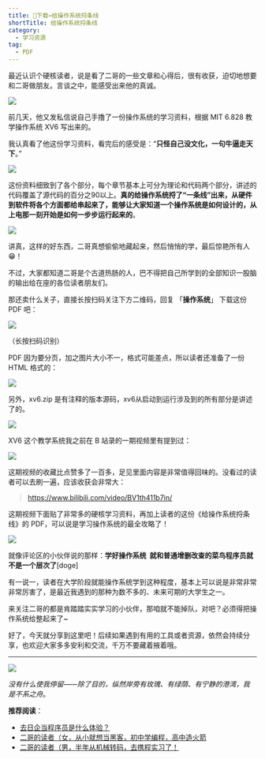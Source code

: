 ```yaml
---
title: 👏下载→给操作系统捋条线
shortTitle: 给操作系统捋条线
category:
  - 学习资源
tag:
  - PDF
---
```


最近认识个硬核读者，说是看了二哥的一些文章和心得后，很有收获，迫切地想要和二哥做朋友。言谈之中，能感受出来他的真诚。

![](http://cdn.tobebetterjavaer.com/tobebetterjavaer/images/nice-article/weixin-piaolwzjztqdtskwlzfpdf-15328923-2157-4713-a28e-9ce4b8f9c65d.jpg)

前几天，他又发私信说自己手撸了一份操作系统的学习资料，根据 MIT 6.828 教学操作系统 XV6 写出来的。

我认真看了他这份学习资料，看完后的感受是：“**只怪自己没文化，一句牛逼走天下**。”

![](http://cdn.tobebetterjavaer.com/tobebetterjavaer/images/nice-article/weixin-piaolwzjztqdtskwlzfpdf-ebedebf5-f456-4071-9010-0728c8e9ba82.jpg)

这份资料细致到了各个部分，每个章节基本上可分为理论和代码两个部分，讲述的代码覆盖了源代码的百分之90以上。**真的给操作系统捋了“一条线”出来，从硬件到软件将各个方面都给串起来了，能够让大家知道一个操作系统是如何设计的，从上电那一刻开始是如何一步步运行起来的**。

![](http://cdn.tobebetterjavaer.com/tobebetterjavaer/images/nice-article/weixin-piaolwzjztqdtskwlzfpdf-6c4d0ed6-e89c-41ac-9ddf-6c1cde557d1a.jpg)

讲真，这样的好东西，二哥真想偷偷地藏起来，然后悄悄的学，最后惊艳所有人😁！

不过，大家都知道二哥是个古道热肠的人，巴不得把自己所学到的全部知识一股脑的输出给在座的各位读者朋友们。

那还卖什么关子，直接长按扫码关注下方二维码，回复 「**操作系统**」 下载这份 PDF 吧：

![](http://cdn.tobebetterjavaer.com/tobebetterjavaer/images/nice-article/weixin-piaolwzjztqdtskwlzfpdf-50115888-b781-4201-8e7b-50eba38959c7.jpg)

（长按扫码识别）

PDF 因为要分页，加之图片大小不一，格式可能差点，所以读者还准备了一份 HTML 格式的：

![](http://cdn.tobebetterjavaer.com/tobebetterjavaer/images/nice-article/weixin-piaolwzjztqdtskwlzfpdf-a430cd06-6ef6-4949-9590-adbc98562718.jpg)

另外，xv6.zip 是有注释的版本源码，xv6从启动到运行涉及到的所有部分是讲述了的。

![](http://cdn.tobebetterjavaer.com/tobebetterjavaer/images/nice-article/weixin-piaolwzjztqdtskwlzfpdf-b39ee21e-9356-4d90-8b22-2195067c59e5.jpg)

XV6 这个教学系统我之前在 B 站录的一期视频里有提到过：

![](http://cdn.tobebetterjavaer.com/tobebetterjavaer/images/nice-article/weixin-piaolwzjztqdtskwlzfpdf-ac79d3d7-0879-47f1-b0b5-6cd5155967e3.jpg)

这期视频的收藏比点赞多了一百多，足见里面内容是非常值得回味的。没看过的读者可以去刷一遍，应该收获会非常大：

> https://www.bilibili.com/video/BV1th411b7in/

这期视频下面贴了非常多的硬核学习资料，再加上读者的这份《给操作系统捋条线》的 PDF，可以说是学习操作系统的最全攻略了！

![](http://cdn.tobebetterjavaer.com/tobebetterjavaer/images/nice-article/weixin-piaolwzjztqdtskwlzfpdf-c9a25272-a78c-4c61-81a1-5503961c909d.jpg)

就像评论区的小伙伴说的那样：**学好操作系统  就和普通增删改查的菜鸟程序员就不是一个层次了**\[doge\]

有一说一，读者在大学阶段就能操作系统学到这种程度，基本上可以说是非常非常非常厉害了，是最近我遇到的那种为数不多的、未来可期的大学生之一。

来关注二哥的都是肯踏踏实实学习的小伙伴，那咱就不能掉队，对吧？必须得把操作系统给整起来了~

好了，今天就分享到这里吧！后续如果遇到有用的工具或者资源，依然会持续分享，也欢迎大家多多安利和交流，千万不要藏着掖着哦。

* * *

![](http://cdn.tobebetterjavaer.com/tobebetterjavaer/images/nice-article/weixin-piaolwzjztqdtskwlzfpdf-c0c8f634-4486-41ae-be11-b7ab89218cf5.jpg)

*没有什么使我停留——除了目的，纵然岸旁有玫瑰、有绿荫、有宁静的港湾，我是不系之舟*。

**推荐阅读**：

*   [去日企当程序员是什么体验？](https://mp.weixin.qq.com/s?__biz=MzIxNzQwNjM3NA==&mid=2247500487&idx=1&sn=97c7d92526c50265a0a8dacf09b485ea&scene=21#wechat_redirect)
*   [二哥的读者（女，从小就想当黑客，初中学编程，高中造火箭](https://mp.weixin.qq.com/s?__biz=MzIxNzQwNjM3NA==&mid=2247496157&idx=1&sn=72bfb33b81f156093d090d7c37190be9&scene=21#wechat_redirect)
*   [二哥的读者（男，半年从机械转码，去携程实习了！](https://mp.weixin.qq.com/s?__biz=MzIxNzQwNjM3NA==&mid=2247495069&idx=1&sn=0ec93230f531210e647c113bc8d59cc1&scene=21#wechat_redirect)